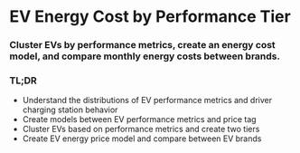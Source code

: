# EV Energy Cost by Performance Tier

### Cluster EVs by performance metrics, create an energy cost model, and compare monthly energy costs between brands.

### TL;DR
- Understand the distributions of EV performance metrics and driver charging station behavior 
- Create models between EV performance metrics and price tag
- Cluster EVs based on performance metrics and create two tiers 
- Create EV energy price model and compare between EV brands

